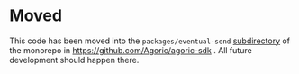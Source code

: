 # Moved

This code has been moved into the `packages/eventual-send`
[subdirectory](https://github.com/Agoric/agoric-sdk/tree/master/packages/eventual-send)
of the monorepo in https://github.com/Agoric/agoric-sdk . All future
development should happen there.
